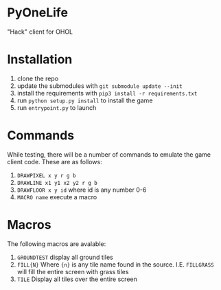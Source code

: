 # PyOneLife
"Hack" client for OHOL

# Installation
1. clone the repo
2. update the submodules with `git submodule update --init`
3. install the requirements with `pip3 install -r requirements.txt`
4. run `python setup.py install` to install the game
5. run `entrypoint.py` to launch


# Commands
While testing, there will be a number of commands to emulate the game client code. These are as follows: 
1. `DRAWPIXEL x y r g b`
2. `DRAWLINE x1 y1 x2 y2 r g b`
3. `DRAWFLOOR x y id` where id is any number 0-6
4. `MACRO name` execute a macro

# Macros
The following macros are avalable:
1. `GROUNDTEST` display all ground tiles
2. `FILL{N}` Where `{n}` is any tile name found in the source. I.E. `FILLGRASS` will fill the entire screen with grass tiles
3. `TILE` Display all tiles over the entire screen
